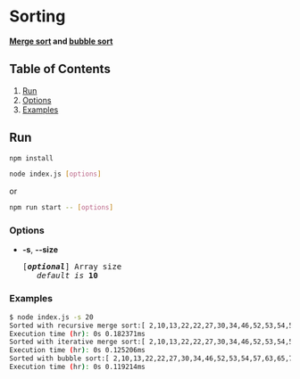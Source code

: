 # Sorting

**[Merge sort](https://en.wikipedia.org/wiki/Merge_sort) and [bubble sort](https://en.wikipedia.org/wiki/Bubble_sort)**

## Table of Contents

1. [Run](#run)
2. [Options](#options)
3. [Examples](#examples)

## Run

```bash
npm install
```

```bash
node index.js [options]
```

or

```bash
npm run start -- [options]
```

### Options

- **-s**, **--size**

    <pre>[<em><b>optional</b></em>] Array size
     <em>default is</em> <b>10</b></em></pre>

### Examples

```bash
$ node index.js -s 20
Sorted with recursive merge sort:[ 2,10,13,22,22,27,30,34,46,52,53,54,57,63,65,74,84,90,91,91 ]
Execution time (hr): 0s 0.182371ms
Sorted with iterative merge sort:[ 2,10,13,22,22,27,30,34,46,52,53,54,57,63,65,74,84,90,91,91 ]
Execution time (hr): 0s 0.125206ms
Sorted with bubble sort:[ 2,10,13,22,22,27,30,34,46,52,53,54,57,63,65,74,84,90,91,91 ]
Execution time (hr): 0s 0.119214ms
```
